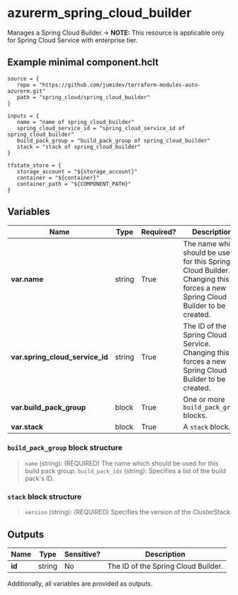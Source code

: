 # azurerm_spring_cloud_builder

Manages a Spring Cloud Builder.-> **NOTE:** This resource is applicable only for Spring Cloud Service with enterprise tier.

## Example minimal component.hclt

```hcl
source = {
   repo = "https://github.com/jumidev/terraform-modules-auto-azurerm.git" 
   path = "spring_cloud/spring_cloud_builder" 
}

inputs = {
   name = "name of spring_cloud_builder" 
   spring_cloud_service_id = "spring_cloud_service_id of spring_cloud_builder" 
   build_pack_group = "build_pack_group of spring_cloud_builder" 
   stack = "stack of spring_cloud_builder" 
}

tfstate_store = {
   storage_account = "${storage_account}" 
   container = "${container}" 
   container_path = "${COMPONENT_PATH}" 
}

```

## Variables

| Name | Type | Required? |  Description |
| ---- | ---- | --------- |  ----------- |
| **var.name** | string | True | The name which should be used for this Spring Cloud Builder. Changing this forces a new Spring Cloud Builder to be created. | 
| **var.spring_cloud_service_id** | string | True | The ID of the Spring Cloud Service. Changing this forces a new Spring Cloud Builder to be created. | 
| **var.build_pack_group** | block | True | One or more `build_pack_group` blocks. | 
| **var.stack** | block | True | A `stack` block. | 

### `build_pack_group` block structure

> `name` (string): (REQUIRED) The name which should be used for this build pack group.
> `build_pack_ids` (string): Specifies a list of the build pack's ID.

### `stack` block structure

> `version` (string): (REQUIRED) Specifies the version of the ClusterStack



## Outputs

| Name | Type | Sensitive? | Description |
| ---- | ---- | --------- | --------- |
| **id** | string | No  | The ID of the Spring Cloud Builder. | 

Additionally, all variables are provided as outputs.
